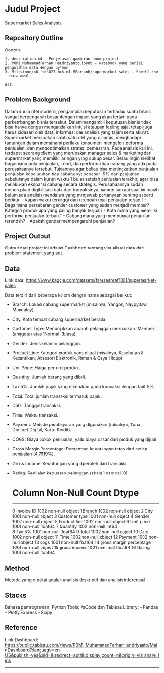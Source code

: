 # Judul Project

Supermarket Sales Analysis

## Repository Outline

Contoh:

```
1. description.md - Penjelasan gambaran umum project
2. P0M1_MuhammadFarhan Hendriyanto.ipynb - Notebook yang berisi pengolahan data dengan python
3. Milestone/p0-ftds027-hck-m1-MFarhanH/supermarket_sales - Sheet1.csv - Data Awal

dst.
```

## Problem Background

Dalam dunia ritel modern, pengambilan keputusan terhadap suatu bisnis sangat berpengaruh besar dengan impact yang akan terjadi pada perkembangan bisnis tersebut. Dalam mengambil keputusan bisnis tidak bisa hanya dengan mengandalkan intuisi ataupun feeling saja, tetapi juga harus didasari oleh data, informasi dan analisis yang tajam serta akurat. Supermarket merupakan salah satu ritel yang dinamis, menghadapi tantangan dalam memahami perilaku konsumen, mengelola peforma penjualan, dan mengoptimalkan strategi pemasaran. Pada analisis kali ini, terdapat seorang client yang merupakan manager sales & marketing dari supermarket yang memiliki jaringan yang cukup besar. Beliau ingin melihat bagaimana pola penjualan, trend, dan performa tiap cabang yang ada pada perusahaanya tersebut. Tujuannya agar beliau bisa meningkatkan penjualan penjualan keseluruhan tiap cabangnya sebesar 15% dari penjualan sebelumnya dalam kurun waktu 1 bulan setelah penjualan terakhir, agar bisa melakukan ekspansi cabang secara strategis. Perusahaannya sudah menerapkan digitalisasi data dari transaksinya, namun sampai saat ini masih belum ada analisis mendalam yang menjawab pertanyaan penting seperti berikut: - Kapan waktu tertinggi dan terendah total penjualan terjadi? - Bagaimana persebaran gender customer yang sudah menjadi member? - Kategori produk apa yang paling banyak terjual? - Kota mana yang memiliki performa penjualan terbaik? - Cabang mana yang mempunyai penjualan terendah? - Apakah gender mempengaruhi penjualan?

## Project Output

Output dari project ini adalah Dashboard tentang visualisasi data dari problem statement yang ada.

## Data

Link data: https://www.kaggle.com/datasets/faresashraf1001/supermarket-sales

Data terdiri dari beberapa kolom dengan nama sebagai berikut:

- Branch: Lokasi cabang supermarket (misalnya, Yangon, Naypyitaw, Mandalay).
- City: Kota tempat cabang supermarket berada.
- Customer Type: Menunjukkan apakah pelanggan merupakan 'Member' (anggota) atau 'Normal' (biasa).
- Gender: Jenis kelamin pelanggan.
- Product Line: Kategori produk yang dijual (misalnya, Kesehatan & Kecantikan, Aksesori Elektronik, Rumah & Gaya Hidup).
- Unit Price: Harga per unit produk.
- Quantity: Jumlah barang yang dibeli.
- Tax 5%: Jumlah pajak yang dikenakan pada transaksi dengan tarif 5%.
- Total: Total jumlah transaksi termasuk pajak.
- Date: Tanggal transaksi.
- Time: Waktu transaksi.
- Payment: Metode pembayaran yang digunakan (misalnya, Tunai, Dompet Digital, Kartu Kredit).
- COGS: Biaya pokok penjualan, yaitu biaya dasar dari produk yang dijual.
- Gross Margin Percentage: Persentase keuntungan tetap dari setiap penjualan (4,7619%).
- Gross Income: Keuntungan yang diperoleh dari transaksi.
- Rating: Penilaian kepuasan pelanggan (skala 1 sampai 10).

  # Column Non-Null Count Dtype

  ***

  0 Invoice ID 1002 non-null object
  1 Branch 1002 non-null object
  2 City 1001 non-null object
  3 Customer type 1001 non-null object
  4 Gender 1002 non-null object
  5 Product line 1002 non-null object
  6 Unit price 1001 non-null float64
  7 Quantity 1002 non-null int64  
   8 Tax 5% 1001 non-null float64
  9 Total 1002 non-null object
  10 Date 1002 non-null object
  11 Time 1002 non-null object
  12 Payment 1002 non-null object
  13 cogs 1001 non-null float64
  14 gross margin percentage 1001 non-null object
  15 gross income 1001 non-null float64
  16 Rating 1001 non-null float64

## Method

Metode yang dipakai adalah analisis deskriptif dan analisis inferensial

## Stacks

Bahasa pemrograman: Python
Tools: VsCode dan Tableau
Library: - Pandas - Plotly Express - Scipy

## Reference

Link Dashboard: https://public.tableau.com/views/P0M1_MuhammadFarhanHendriyanto/MainDashboard?:language=en-US&publish=yes&:sid=&:redirect=auth&:display_count=n&:origin=viz_share_link

---